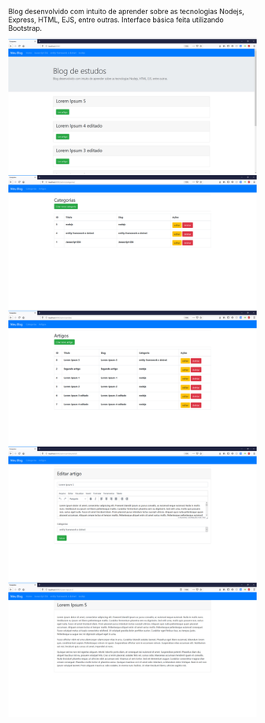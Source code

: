 Blog desenvolvido com intuito de aprender sobre as tecnologias Nodejs, Express, HTML, EJS, entre outras.
Interface básica feita utilizando Bootstrap.

![](/screenshots/002.jpg?raw=true)
![](/screenshots/003.jpg?raw=true)
![](/screenshots/004.jpg?raw=true)
![](/screenshots/005.jpg?raw=true)
![](/screenshots/006.jpg?raw=true)
